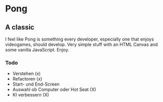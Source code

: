 # Pong

## A classic

I feel like Pong is something every developer, especially one that enjoys videogames, should develop. Very simple stuff with an HTML Canvas and some vanilla JavaScript. Enjoy.

### Todo

-   Verstehen (x)
-   Refactoren (x)
-   Start- und End-Screen
-   Auswahl ob Computer oder Hot Seat (X)
-   KI verbessern (X)
